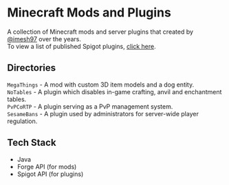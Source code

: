 # Minecraft Mods and Plugins

A collection of Minecraft mods and server plugins that created by [@imesh97](https://github.com/imesh97) over the years.  
To view a list of published Spigot plugins, [click here](https://www.spigotmc.org/resources/authors/imesh97.77824/).

## Directories

`MegaThings` - A mod with custom 3D item models and a dog entity.  
`NoTables` - A plugin which disables in-game crafting, anvil and enchantment tables.  
`PvPCoRTP` - A plugin serving as a PvP management system.  
`SesameBans` - A plugin used by administrators for server-wide player regulation.

## Tech Stack

- Java
- Forge API (for mods)
- Spigot API (for plugins)
